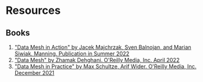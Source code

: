# Resources

## Books

1. ["Data Mesh in Action" by Jacek Majchrzak, Sven Balnojan, and Marian Siwiak. Manning.  Publication in Summer 2022](https://www.manning.com/books/data-mesh-in-action)
2. ["Data Mesh" by Zhamak Dehghani. O'Reilly Media, Inc. April 2022](https://learning.oreilly.com/library/view/data-mesh/9781492092384/)
3. ["Data Mesh in Practice" by Max Schultze, Arif Wider. O'Reilly Media, Inc. December 2021](https://learning.oreilly.com/library/view/data-mesh-in/9781098108502/)
